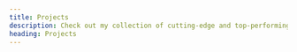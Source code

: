 ```yaml
---
title: Projects
description: Check out my collection of cutting-edge and top-performing software solutions. Feel motivated by my past projects.
heading: Projects
---
```

